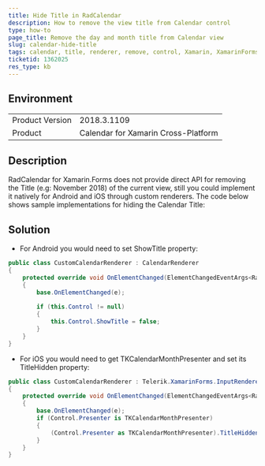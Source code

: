 ```yaml
---
title: Hide Title in RadCalendar
description: How to remove the view title from Calendar control
type: how-to
page_title: Remove the day and month title from Calendar view
slug: calendar-hide-title
tags: calendar, title, renderer, remove, control, Xamarin, XamarinForms
ticketid: 1362025
res_type: kb
---
```


## Environment
<table>
	<tr>
		<td>Product Version</td>
		<td>2018.3.1109</td>
	</tr>
	<tr>
		<td>Product</td>
		<td>Calendar for Xamarin Cross-Platform</td>
	</tr>
</table>


## Description

RadCalendar for Xamarin.Forms does not provide direct API for removing the Title (e.g: November 2018) of the current view, still you could implement it natively for Android and iOS through custom renderers. The code below shows sample implementations for hiding the Calendar Title:

## Solution

* For Android you would need to set ShowTitle property:

```C#
public class CustomCalendarRenderer : CalendarRenderer
{
    protected override void OnElementChanged(ElementChangedEventArgs<RadCalendar> e)
    {
        base.OnElementChanged(e);
 
        if (this.Control != null)
        {
            this.Control.ShowTitle = false;            
        }
    }
}
```

* For iOS you would need to get TKCalendarMonthPresenter and set its TitleHidden property:

```C#
public class CustomCalendarRenderer : Telerik.XamarinForms.InputRenderer.iOS.CalendarRenderer
{
    protected override void OnElementChanged(ElementChangedEventArgs<RadCalendar> e)
    {
        base.OnElementChanged(e);
        if (Control.Presenter is TKCalendarMonthPresenter)
        {
            (Control.Presenter as TKCalendarMonthPresenter).TitleHidden = true;
        }
    }
}
```
